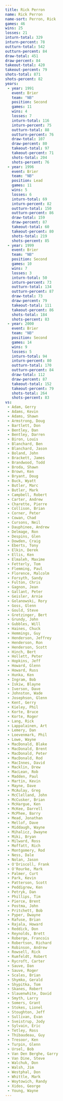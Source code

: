 ```yaml
---
title: Rick Perron
name: Rick Perron
name-sort: Perron, Rick
games: 46
wins: 25
losses: 21
inturn-total: 329
inturn-percent: 78
outturn-total: 542
outturn-percent: 84
draw-total: 451
draw-percent: 84
takeout-total: 420
takeout-percent: 79
shots-total: 871
shots-percent: 82
years:
 - year: 1991
   event: Brier
   team: "NB"
   position: Second
   games: 11
   wins: 4
   losses: 7
   inturn-total: 116
   inturn-percent: 75
   outturn-total: 88
   outturn-percent: 76
   draw-total: 107
   draw-percent: 80
   takeout-total: 97
   takeout-percent: 71
   shots-total: 204
   shots-percent: 76
 - year: 1996
   event: Brier
   team: "NB"
   position: Lead
   games: 11
   wins: 5
   losses: 6
   inturn-total: 69
   inturn-percent: 82
   outturn-total: 150
   outturn-percent: 86
   draw-total: 159
   draw-percent: 87
   takeout-total: 60
   takeout-percent: 80
   shots-total: 219
   shots-percent: 85
 - year: 1999
   event: Brier
   team: "NB"
   position: Second
   games: 10
   wins: 7
   losses: 3
   inturn-total: 50
   inturn-percent: 73
   outturn-total: 134
   outturn-percent: 87
   draw-total: 73
   draw-percent: 79
   takeout-total: 111
   takeout-percent: 86
   shots-total: 184
   shots-percent: 83
 - year: 2000
   event: Brier
   team: "NB"
   position: Second
   games: 14
   wins: 9
   losses: 5
   inturn-total: 94
   inturn-percent: 80
   outturn-total: 170
   outturn-percent: 84
   draw-total: 112
   draw-percent: 87
   takeout-total: 152
   takeout-percent: 79
   shots-total: 264
   shots-percent: 83
vs:
 - Adam, Gerry
 - Adams, Kevin
 - Adams, Shawn
 - Armstrong, Doug
 - Bartlett, Don
 - Bentley, Dan
 - Bentley, Darren
 - Biron, Louis
 - Blanchard, Ben
 - Blanchard, Jason
 - Boland, John
 - Brackett, James
 - Brandwood, Todd
 - Broda, Shawn
 - Brown, Ken
 - Bryant, Doug
 - Buck, Wyatt
 - Butler, Marc
 - Butler, Mark
 - Campbell, Robert
 - Carter, Andrew
 - Charette, Pierre
 - Collison, Brian
 - Corner, Peter
 - Cowan, Chad
 - Cursons, Neil
 - Dauphinee, Andrew
 - Delmage, Ron
 - Despins, Glen
 - Dowden, Craig
 - Eberts, Tony
 - Elkin, Derek
 - Ellis, Ken
 - Elmaleh, Maxime
 - Fetterly, Tom
 - Flemming, Paul
 - Florence, Malcolm
 - Forsyth, Sandy
 - Fulton, Chris
 - Gagnon, Jean
 - Gallant, Peter
 - Geisler, Arnie
 - Golanowski, Rory
 - Goss, Glenn
 - Gould, Steve
 - Gretzinger, Bert
 - Grundy, John
 - Gubbles, Will
 - Haines, Chuck
 - Hemmings, Guy
 - Henderson, Jeffrey
 - Henderson, Ron
 - Henderson, Scott
 - Hinch, Bert
 - Hollett, Peter
 - Hopkins, Jeff
 - Howard, Glenn
 - Howard, Russ
 - Hunka, Ken
 - Ingram, Bob
 - Iskiw, Blayne
 - Iverson, Dave
 - Johnston, Wade
 - Josephson, Glenn
 - Kent, Gerry
 - Kieley, Phil
 - Korte, Bruce
 - Korte, Roger
 - Lang, Rick
 - Lappalainen, Art
 - Lemery, Dan
 - Loevenmark, Phil
 - Lowe, Wayne
 - MacDonald, Blake
 - MacDonald, Brent
 - MacDonald, Peter
 - MacDonald, Rod
 - MacInnes, David
 - Macklin, Drew
 - MacLean, Rob
 - Madden, Paul
 - Martin, Kevin
 - Mayne, Dave
 - McAulay, Greg
 - McClelland, John
 - McCusker, Brian
 - McHargue, Ken
 - McKee, Darrell
 - McPhee, Barry
 - Mead, Jonathan
 - Mellof, Dave
 - Middaugh, Wayne
 - Mihalicz, Dwayne
 - Miki, Bryan
 - Milward, Ross
 - Moffatt, Rich
 - Montgomery, Rod
 - Ness, Dale
 - Nolan, Jason
 - O'Driscoll, Frank
 - O'Rourke, Mark
 - Palmer, Curt
 - Park, Kevin
 - Patterson, Scott
 - Peddigrew, Ken
 - Petryk, Dan
 - Phillips, Tim
 - Pierce, Brent
 - Postma, John
 - Pritchett, Bob
 - Pyper, Dwayne
 - Rafuse, Brian
 - Rajala, Howard
 - Reddick, Don
 - Reynolds, Brett
 - Roberge, Francois
 - Robertson, Richard
 - Robinson, Andrew
 - Rowsell, Rick
 - Rumfeldt, Robert
 - Rycroft, Carter
 - Sauve, Dan
 - Sauve, Roger
 - Scales, Brian
 - Shymko, Gerald
 - Shypitka, Tom
 - Skanes, Robert
 - Slauenwhite, David
 - Smyth, Larry
 - Somers, Grant
 - Stokes, Lionel
 - Stoughton, Jeff
 - Sullivan, Evan
 - Sveistrup, Jody
 - Sylvain, Eric
 - Tetley, Ross
 - Thibaudeau, Guy
 - Tresoor, Ken
 - Turpin, Glenn
 - Ursel, Bob
 - Van Den Berghe, Garry
 - Van Dine, Steve
 - Walchuk, Don
 - Walsh, Jim
 - Westphal, Don
 - Whittle, Mark
 - Woytowich, Randy
 - Xidos, George
 - Young, Wayne
---
```

